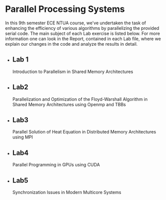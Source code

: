 # Parallel Processing Systems

In this 9th semester ECE NTUA course, we've undertaken the task of enhancing the efficiency of various algorithms by parallelizing the provided serial code. The main subject of each Lab exercise is listed below. 
For more information one can look in the Report, contained in each Lab file, where we explain our changes in the code and analyze the results in detail.

- ## Lab 1
  Introduction to Parallelism in Shared Memory Architectures

- ## Lab2
  Parallelization and Optimization of the Floyd-Warshall Algorithm in Shared Memory Architectures using Openmp and TBBs

- ## Lab3
  Parallel Solution of Heat Equation in Distributed Memory Architectures using MPI

- ## Lab4
  Parallel Programming in GPUs using CUDA

- ## Lab5
  Synchronization Issues in Modern Multicore Systems
  
